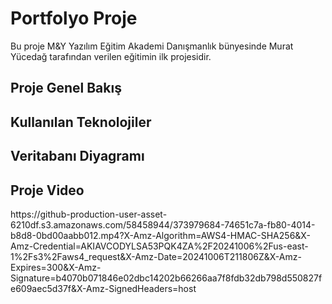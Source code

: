 <h1>Portfolyo Proje</h1>
<p>Bu proje M&Y Yazılım Eğitim Akademi Danışmanlık bünyesinde Murat Yücedağ tarafından verilen eğitimin ilk projesidir.</p>
<h2>Proje Genel Bakış</h2>
<p></p>
<h2>Kullanılan Teknolojiler</h2>

<h2>Veritabanı Diyagramı</h2>

<h2>Proje Video</h2>
https://github-production-user-asset-6210df.s3.amazonaws.com/58458944/373979684-74651c7a-fb80-4014-b8d8-0bd00aabb012.mp4?X-Amz-Algorithm=AWS4-HMAC-SHA256&X-Amz-Credential=AKIAVCODYLSA53PQK4ZA%2F20241006%2Fus-east-1%2Fs3%2Faws4_request&X-Amz-Date=20241006T211806Z&X-Amz-Expires=300&X-Amz-Signature=b4070b071846e02dbc14202b66266aa7f8fdb32db798d550827fe609aec5d37f&X-Amz-SignedHeaders=host
